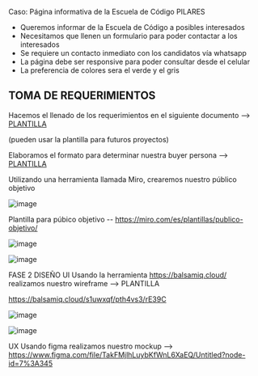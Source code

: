 Caso: Página informativa de la Escuela de Código PILARES
* Queremos informar de la Escuela de Código a posibles interesados
* Necesitamos que llenen un formulario para poder contactar a los interesados
* Se requiere un contacto inmediato con los candidatos vía whatsapp
* La página debe ser responsive para poder consultar desde el celular
* La preferencia de colores sera el verde y el gris
 
 ## TOMA DE REQUERIMIENTOS 
 Hacemos el llenado de los requerimientos en el siguiente documento --> [PLANTILLA](./1.-Reqierimientos.doc)
 
(pueden usar la plantilla para futuros proyectos)

Elaboramos el formato para determinar nuestra buyer persona --> [PLANTILLA](./2.-persona.pdf)

Utilizando una herramienta llamada Miro, crearemos nuestro público objetivo 

![image](https://user-images.githubusercontent.com/91554777/161871996-34895938-93cc-47e9-83f5-f431c8652de6.png)

Plantilla para púbico objetivo -- https://miro.com/es/plantillas/publico-objetivo/

![image](https://user-images.githubusercontent.com/101213020/162014572-a0650cbe-9fdd-42b9-ac46-1ac05da48cb0.png)

![image](https://user-images.githubusercontent.com/101213020/162587460-955222f7-a0b8-498d-b514-ed13324ad619.png)


FASE 2 DISEÑO
UI
Usando la herramienta https://balsamiq.cloud/ realizamos nuestro wireframe --> PLANTILLA

https://balsamiq.cloud/s1uwxqf/pth4vs3/rE39C

![image](https://user-images.githubusercontent.com/101213020/162590814-4c798b66-5f87-43b6-be36-b00e0422cc5a.png)

![image](https://user-images.githubusercontent.com/101213020/162591481-1c285525-0ec0-4f08-8b83-de84890c313a.png)



UX
Usando figma realizamos nuestro mockup --> https://www.figma.com/file/TakFMjlhLuybKfWnL6XaEQ/Untitled?node-id=7%3A345
